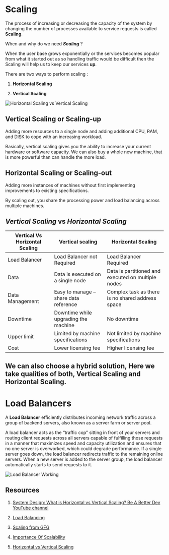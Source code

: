 # Scaling

The process of increasing or decreasing the capacity of the system by changing the number of processes available to service requests is called **Scaling**.

When and why do we need **_Scaling_** ?

When the user base grows exponentially or the services becomes popular from what it started out as so handling traffic would be difficult then the Scaling will help us to keep our services **up**.

There are two ways to perform scaling : 

1. **Horizontal Scaling**

2. **Vertical Scaling**


![Horizontal Scaling vs Vertical Scaling](https://res.cloudinary.com/nlogn/images/w_698,h_393/f_auto,q_auto/v1587453317/Purple-and-Cream-Illustrated-Technology-Pitch-Deck-Presentation-5/Purple-and-Cream-Illustrated-Technology-Pitch-Deck-Presentation-5.jpg?_i=AA)


## Vertical Scaling or Scaling-up

Adding more resources to a single node and adding additional CPU, RAM, and DISK to cope with an increasing workload.

Basically, vertical scaling gives you the ability to increase your current hardware or software capacity. We can also buy a whole new machine, that is more powerful than can handle the more load.


## Horizontal Scaling or Scaling-out

Adding more instances of machines without first implementing improvements to existing specifications. 

By scaling out, you share the processing power and load balancing across multiple machines.


## **_Vertical Scaling_** vs **_Horizontal Scaling_** 


| Vertical Vs Horizontal Scaling| Vertical scaling | Horizontal Scaling |
|-----------------------|-----------------------|-----------------------|
| Load Balancer | Load Balancer not Required | Load Balancer Required
| Data | Data is executed on a single node | Data is partitioned and executed on multiple nodes |
| Data Management | Easy to manage – share data reference | Complex task as there is no shared address space |
| Downtime | Downtime while upgrading the machine | No downtime |
| Upper limit | Limited by machine specifications | Not limited by machine specifications |
| Cost | Lower licensing fee | Higher licensing fee |

## We can also choose a hybrid solution, Here we take qualities of both, Vertical Scaling and  Horizontal Scaling.


# Load Balancers

A **Load Balancer**  efficiently distributes incoming network traffic across a group of backend servers, also known as a server farm or server pool.

A load balancer acts as the “traffic cop” sitting in front of your servers and routing client requests across all servers capable of fulfilling those requests in a manner that maximizes speed and capacity utilization and ensures that no one server is overworked, which could degrade performance. 
If a single server goes down, the load balancer redirects traffic to the remaining online servers.
When a new server is added to the server group, the load balancer automatically starts to send requests to it.


![Load Balancer Working](https://www.nginx.com/wp-content/uploads/2014/07/what-is-load-balancing-diagram-NGINX-768x389.png)


## Resources

1. [System Design: What is Horizontal vs Vertical Scaling? Be A Better Dev YouTube channel](https://www.youtube.com/watch?v=p1YQU5sEz4g)

2. [Load Balancing](https://www.nginx.com/resources/glossary/load-balancing/)

3. [Scaling from GFG](https://www.geeksforgeeks.org/system-design-horizontal-and-vertical-scaling/)

4. [Importance Of Scalability](https://www.conceptatech.com/blog/importance-of-scalability-in-software-design)

5. [Horizontal vs Vertical Scaling](https://www.clickittech.com/devops/vertical-vs-horizontal-scaling/)

